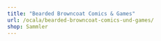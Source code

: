 ```yaml
---
title: "Bearded Browncoat Comics & Games"
url: /ocala/bearded-browncoat-comics-und-games/
shop: Sammler
---
```

